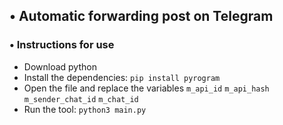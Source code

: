## • Automatic forwarding post on Telegram

### • Instructions for use
- Download python
- Install the dependencies: `pip install pyrogram`
- Open the file and replace the variables `m_api_id` `m_api_hash` `m_sender_chat_id` `m_chat_id`
- Run the tool: `python3 main.py`